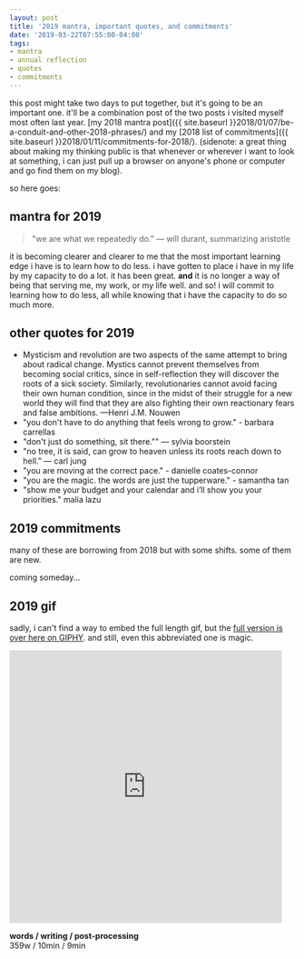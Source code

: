 ```yaml
---
layout: post
title: '2019 mantra, important quotes, and commitments'
date: '2019-03-22T07:55:00-04:00'
tags:
- mantra
- annual reflection
- quotes
- commitments
--- 
```


this post might take two days to put together, but it's going to be an important one. it'll be a combination post of the two posts i visited myself most often last year. [my 2018 mantra post]({{ site.baseurl }}2018/01/07/be-a-conduit-and-other-2018-phrases/) and my [2018 list of commitments]({{ site.baseurl }}2018/01/11/commitments-for-2018/). (sidenote: a great thing about making my thinking public is that whenever or wherever i want to look at something, i can just pull up a browser on anyone's phone or computer and go find them on my blog). 

so here goes:

## mantra for 2019

> "we are what we repeatedly do." — will durant, summarizing aristotle 


it is becoming clearer and clearer to me that the most important learning edge i have is to learn how to do less. i have gotten to place i have in my life by my capacity to do a lot. it has been great. **and** it is no longer a way of being that serving me, my work, or my life well. and so! i will commit to learning how to do less, all while knowing that i have the capacity to do so much more. 

## other quotes for 2019

* Mysticism and revolution are two aspects of the same attempt to bring about radical change. Mystics cannot prevent themselves from becoming social critics, since in self-reflection they will discover the roots of a sick society. Similarly, revolutionaries cannot avoid facing their own human condition, since in the midst of their struggle for a new world they will find that they are also fighting their own reactionary fears and false ambitions. —Henri J.M. Nouwen
* "you don't have to do anything that feels wrong to grow." - barbara carrellas
* "don't just do something, sit there."" — sylvia boorstein
* "no tree, it is said, can grow to heaven unless its roots reach down to hell.” ― carl jung
* "you are moving at the correct pace." - danielle coates-connor 
* "you are the magic. the words are just the tupperware." - samantha tan
* "show me your budget and your calendar and i’ll show you your priorities." malia lazu

## 2019 commitments

many of these are borrowing from 2018 but with some shifts. some of them are new. 

coming someday...


## 2019 gif

sadly, i can't find a way to embed the full length gif, but the <a href="https://media.giphy.com/media/BkL4Vyz0z2iYQMhwFw/source.mp4">full version is over here on GIPHY</a>. and still, even this abbreviated one is magic. 

<iframe src="https://giphy.com/embed/BkL4Vyz0z2iYQMhwFw" width="480" height="480" frameBorder="0" class="giphy-embed" allowFullScreen></iframe><p></p>



<!-- hyperlink bank -->


<!-- &#042; = asterisk -->
<!-- &#039; = single quote '-->

**words / writing / post-processing**  
359w / 10min / 9min